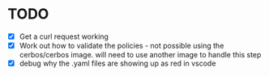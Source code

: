 # TODO
- [x] Get a curl request working
- [x] Work out how to validate the policies - not possible using the cerbos/cerbos image. will need to use another image to handle this step
- [x] debug why the .yaml files are showing up as red in vscode